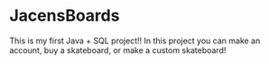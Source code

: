 # JacensBoards
This is my first Java + SQL project!! In this project you can make an account, buy a skateboard, or make a custom skateboard!
